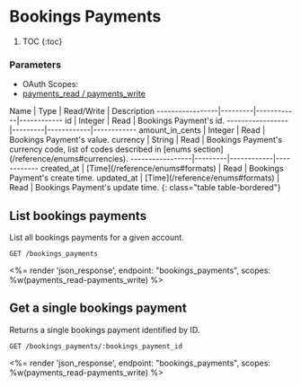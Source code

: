 # Bookings Payments

1. TOC
{:toc}

### Parameters
<ul class="nav nav-pills" role="tablist">
  <li class="disabled"><a>OAuth Scopes:</a></li>
  <li class="active"><a href="#payments_read-payments_write" role="tab" data-toggle="pill">
    payments_read / payments_write
  </a></li>
</ul>
<div class="tab-content" markdown="1">
  <div class="tab-pane active" id="payments_read-payments_write" markdown="1">
Name             | Type    | Read/Write | Description
-----------------|---------|------------|------------
id               | Integer | Read       | Bookings Payment's id.
-----------------|---------|------------|------------
amount_in_cents  | Integer | Read       | Bookings Payment's value.
currency         | String  | Read       | Bookings Payment's currency code, list of codes described in [enums section](/reference/enums#currencies).
-----------------|---------|------------|------------
created_at       | [Time](/reference/enums#formats) | Read       | Bookings Payment's create time.
updated_at       | [Time](/reference/enums#formats) | Read       | Bookings Payment's update time.
{: class="table table-bordered"}
  </div>
</div>

## List bookings payments

List all bookings payments for a given account.

~~~
GET /bookings_payments
~~~

<%= render 'json_response', endpoint: "bookings_payments",
  scopes: %w(payments_read-payments_write) %>

## Get a single bookings payment

Returns a single bookings payment identified by ID.

~~~
GET /bookings_payments/:bookings_payment_id
~~~

<%= render 'json_response', endpoint: "bookings_payments",
  scopes: %w(payments_read-payments_write) %>
